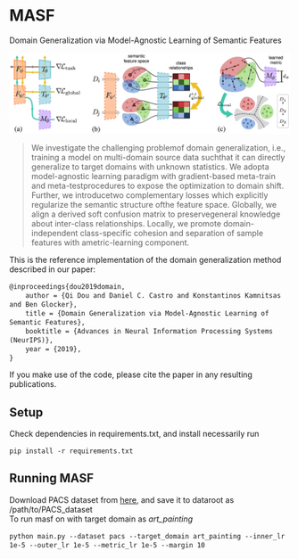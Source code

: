 # MASF
Domain Generalization via Model-Agnostic Learning of Semantic Features

![](assets/method.png)

> We investigate the challenging problemof domain generalization, i.e., training a model on multi-domain source data suchthat it can directly generalize to target domains with unknown statistics. We adopta model-agnostic learning paradigm with gradient-based meta-train and meta-testprocedures to expose the optimization to domain shift. Further, we introducetwo complementary losses which explicitly regularize the semantic structure ofthe feature space. Globally, we align a derived soft confusion matrix to preservegeneral knowledge about inter-class relationships. Locally, we promote domain-independent  class-specific  cohesion and separation of sample features with ametric-learning component. 


This is the reference implementation of the domain generalization method described in our paper:
```
@inproceedings{dou2019domain,
    author = {Qi Dou and Daniel C. Castro and Konstantinos Kamnitsas and Ben Glocker},
    title = {Domain Generalization via Model-Agnostic Learning of Semantic Features},
    booktitle = {Advances in Neural Information Processing Systems (NeurIPS)},
    year = {2019},
}
```

If you make use of the code, please cite the paper in any resulting publications.

## Setup
Check dependencies in requirements.txt, and install necessarily run
```
pip install -r requirements.txt
```

## Running MASF
Download PACS dataset from [here](http://www.eecs.qmul.ac.uk/~dl307/project_iccv2017), and save it to dataroot as /path/to/PACS_dataset <br>
To run masf on with target domain as _art_painting_

```
python main.py --dataset pacs --target_domain art_painting --inner_lr 1e-5 --outer_lr 1e-5 --metric_lr 1e-5 --margin 10
```



